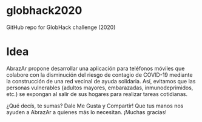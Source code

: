 # globhack2020
GitHub repo for GlobHack challenge (2020)
# Idea
AbrazAr propone desarrollar una aplicación para teléfonos móviles que colabore con la disminución del riesgo de contagio de COVID-19 mediante la construcción de una red vecinal de ayuda solidaria. Así, evitamos que las personas vulnerables (adultos mayores, embarazadas, inmunodeprimidos, etc.) se expongan al salir de sus hogares para realizar tareas cotidianas.

¿Qué decís, te sumas? Dale Me Gusta y Compartir! Que tus manos nos ayuden a AbrazAr a quienes más lo necesitan.
¡Muchas gracias!
